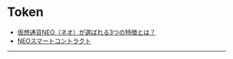 # Token

- [仮想通貨NEO（ネオ）が選ばれる3つの特徴とは？](https://bitdays.jp/currency/neo/12669/)
- [NEOスマートコントラクト](https://docs.neo.org/ja-jp/sc/introduction.html)

---
